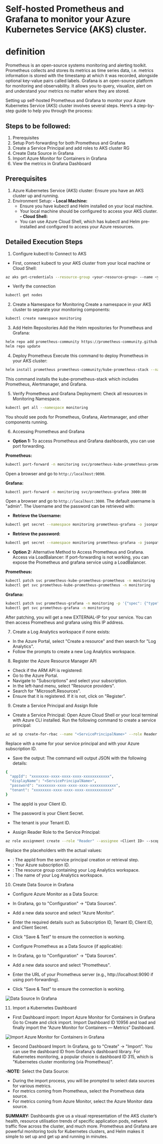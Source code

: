 # Self-hosted Prometheus and Grafana to monitor your Azure Kubernetes Service (AKS) cluster.

# definition
Prometheus is an open-source systems monitoring and alerting toolkit. Prometheus collects and stores its metrics as time series data, i.e. metrics information is stored with the timestamp at which it was recorded, alongside optional key-value pairs called labels. Grafana is an open-source platform for monitoring and observability. It allows you to query, visualize, alert on and understand your metrics no matter where they are stored.

Setting up self-hosted Prometheus and Grafana to monitor your Azure Kubernetes Service (AKS) cluster involves several steps. Here’s a step-by-step guide to help you through the process:

## Steps to be followed:

1. Prerequisites
2. Setup Port-forwarding for both Prometheus and Grafana
3. Create a Service Principal and add roles to AKS cluster RG
4. Create Data Source in Grafana
5. Import Azure Monitor for Containers in Grafana
6. View the metrics in Grafana Dashboard

## Prerequisites
1. Azure Kubernetes Service (AKS) cluster: Ensure you have an AKS cluster up and running.
2. Environment Setup:
**- Local Machine:**
   - Ensure you have kubectl and Helm installed on your local machine.
   - Your local machine should be configured to access your AKS cluster.
**- Cloud Shell:**
   - You can use Azure Cloud Shell, which has kubectl and Helm pre-installed and configured to access your Azure resources.

## Detailed Execution Steps

1. Configure kubectl to Connect to AKS
- First, connect kubectl to your AKS cluster from your local machine or Cloud Shell:

```bash
az aks get-credentials --resource-group <your-resource-group> --name <your-aks-cluster>
```
- Verify the connection

```bash
kubectl get nodes
```
2. Create a Namespace for Monitoring
Create a namespace in your AKS cluster to separate your monitoring components:

``` bash
kubectl create namespace monitoring
```
3. Add Helm Repositories
Add the Helm repositories for Prometheus and Grafana:

```bash
helm repo add prometheus-community https://prometheus-community.github.io/helm-charts
helm repo update
```
4. Deploy Prometheus
Execute this command to deploy Prometheus in your AKS cluster:

```bash
helm install prometheus prometheus-community/kube-prometheus-stack --namespace monitoring
```
This command installs the kube-prometheus-stack which includes Prometheus, Alertmanager, and Grafana.

5. Verify Prometheus and Grafana Deployment: Check all resources in Monitoring Namespace.

```bash
kubectl get all --namespace monitoring 
```
You should see pods for Prometheus, Grafana, Alertmanager, and other components running.

6. Accessing Prometheus and Grafana
- **Option 1:** To access Prometheus and Grafana dashboards, you can use port forwarding.

**Prometheus:**
```bash
kubectl port-forward -n monitoring svc/prometheus-kube-prometheus-prometheus 9090:9090
```
Open a browser and go to `http://localhost:9090`.

**Grafana:**
```bash
kubectl port-forward -n monitoring svc/prometheus-grafana 3000:80
```
Open a browser and go to `http://localhost:3000`. 
The default username is "admin". The Username and the password can be retrieved with:

 - **Retrieve the Username:**
 ```bash
 kubectl get secret --namespace monitoring prometheus-grafana -o jsonpath="{.data.admin-user}" | base64 --decode ; echo
 ```
 - **Retrieve the password:**
 ```bash
 kubectl get secret --namespace monitoring prometheus-grafana -o jsonpath="{.data.admin-password}" | base64 --decode ; echo
 ```
- **Option 2:** Alternative Method to Access Prometheus and Grafana.
Access via LoadBalancer:
If port-forwarding is not working, you can expose the Prometheus and grafana service using a LoadBalancer.

**Prometheus:**
```bash
kubectl patch svc prometheus-kube-prometheus-prometheus -n monitoring -p '{"spec": {"type": "LoadBalancer"}}'
kubectl get svc prometheus-kube-prometheus-prometheus -n monitoring
```
**Grafana:**
```bash
kubectl patch svc prometheus-grafana -n monitoring -p '{"spec": {"type": "LoadBalancer"}}'
kubectl get svc prometheus-grafana -n monitoring
```
After patching, you will get a new EXTERNAL-IP for your service. You can then access Prometheus and grafana using this IP address.

7. Create a Log Analytics workspace if none exists:
- In the Azure Portal, select "Create a resource" and then search for "Log Analytics".
- Follow the prompts to create a new Log Analytics workspace.

8. Register the Azure Resource Manager API
- Check if the ARM API is registered:
 - Go to the Azure Portal.
 - Navigate to "Subscriptions" and select your subscription.
 - In the left-hand menu, select "Resource providers".
 - Search for "Microsoft.Resources".
 - Ensure that it is registered. If it is not, click on "Register".

9. Create a Service Principal and Assign Role
- Create a Service Principal:
Open Azure Cloud Shell or your local terminal with Azure CLI installed.
Run the following command to create a service principal:

```bash
az ad sp create-for-rbac --name "<ServicePrincipalName>" --role Reader --scopes /subscriptions/<SubscriptionID>
```
Replace <ServicePrincipalName> with a name for your service principal and <SubscriptionID> with your Azure subscription ID.

- Save the output:
The command will output JSON with the following details:
```bash
{
  "appId": "xxxxxxxx-xxxx-xxxx-xxxx-xxxxxxxxxxxx",
  "displayName": "<ServicePrincipalName>",
  "password": "xxxxxxxx-xxxx-xxxx-xxxx-xxxxxxxxxxxx",
  "tenant": "xxxxxxxx-xxxx-xxxx-xxxx-xxxxxxxxxxxx"
}
```
 - The appId is your Client ID.
 - The password is your Client Secret.
 - The tenant is your Tenant ID.

- Assign Reader Role to the Service Principal:

```bash
az role assignment create --role "Reader" --assignee <Client ID> --scope /subscriptions/<Subscription ID>/resourceGroups/<Resource Group>/providers/Microsoft.OperationalInsights/workspaces/<Log Analytics Workspace Name>
```
Replace the placeholders with the actual values:

 - <Client ID>: The appId from the service principal creation or retrieval step.
 - <Subscription ID>: Your Azure subscription ID.
 - <Resource Group>: The resource group containing your Log Analytics workspace.
 - <Log Analytics Workspace Name>: The name of your Log Analytics workspace.

10. Create Data Source in Grafana
- Configure Azure Monitor as a Data Source:
 - In Grafana, go to "Configuration" -> "Data Sources".
 - Add a new data source and select "Azure Monitor".
 - Enter the required details such as Subscription ID, Tenant ID, Client ID, and Client Secret.
 - Click "Save & Test" to ensure the connection is working.

- Configure Prometheus as a Data Source (if applicable):

 - In Grafana, go to "Configuration" -> "Data Sources".
 - Add a new data source and select "Prometheus".
 - Enter the URL of your Prometheus server (e.g., http://localhost:9090 if using port-forwarding).
 - Click "Save & Test" to ensure the connection is working.

![Data Source In Grafana](https://miro.medium.com/v2/resize:fit:1400/format:webp/1*bGQUEsCswqIXbJFCj1NZWQ.png)

11. Import a Kubernetes Dashboard
- First Dashboard import: Import Azure Monitor for Containers in Grafana
Go to Create and click import.
Import Dashboard ID 10956 and load and finally import the “Azure Monitor for Containers — Metrics” Dashboard.

![Import Azure Monitor for Containers in Grafana](https://miro.medium.com/v2/resize:fit:1400/format:webp/1*EbhsC7max_vhHd_Vc4KNEQ.png)


- Second Dashboard Import: In Grafana, go to "Create" -> "Import".
You can use the dashboard ID from Grafana's dashboard library. For Kubernetes monitoring, a popular choice is dashboard ID 315, which is "Kubernetes cluster monitoring (via Prometheus)".

-**NOTE:**
Select the Data Source:
- During the import process, you will be prompted to select data sources for various metrics.
- For metrics coming from Prometheus, select the Prometheus data source.
- For metrics coming from Azure Monitor, select the Azure Monitor data source.

**SUMMARY:**
Dashboards give us a visual representation of the AKS cluster’s health, resource utilisation trends of specific application pods, network traffic flow across the cluster, and much more. Prometheus and Grafana are powerful monitoring tools for Kubernetes clusters, and Helm makes it simple to set up and get up and running in minutes.
